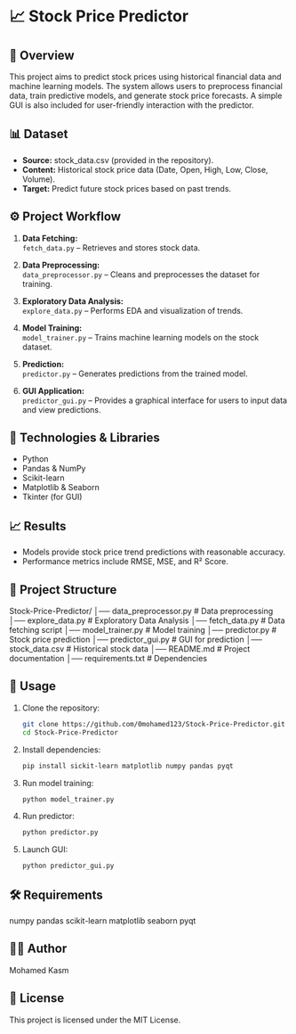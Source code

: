 # 📈 Stock Price Predictor

## 📌 Overview
This project aims to predict stock prices using historical financial data and machine learning models. The system allows users to preprocess financial data, train predictive models, and generate stock price forecasts. A simple GUI is also included for user-friendly interaction with the predictor.

## 📊 Dataset
- **Source:** stock_data.csv (provided in the repository).  
- **Content:** Historical stock price data (Date, Open, High, Low, Close, Volume).  
- **Target:** Predict future stock prices based on past trends.  

## ⚙️ Project Workflow
1. **Data Fetching:**  
   `fetch_data.py` – Retrieves and stores stock data.  

2. **Data Preprocessing:**  
   `data_preprocessor.py` – Cleans and preprocesses the dataset for training.  

3. **Exploratory Data Analysis:**  
   `explore_data.py` – Performs EDA and visualization of trends.  

4. **Model Training:**  
   `model_trainer.py` – Trains machine learning models on the stock dataset.  

5. **Prediction:**  
   `predictor.py` – Generates predictions from the trained model.  

6. **GUI Application:**  
   `predictor_gui.py` – Provides a graphical interface for users to input data and view predictions.  

## 🤖 Technologies & Libraries
- Python  
- Pandas & NumPy  
- Scikit-learn  
- Matplotlib & Seaborn  
- Tkinter (for GUI)  

## 📈 Results
- Models provide stock price trend predictions with reasonable accuracy.  
- Performance metrics include RMSE, MSE, and R² Score.  

## 📂 Project Structure
Stock-Price-Predictor/
│── data_preprocessor.py # Data preprocessing
│── explore_data.py # Exploratory Data Analysis
│── fetch_data.py # Data fetching script
│── model_trainer.py # Model training
│── predictor.py # Stock price prediction
│── predictor_gui.py # GUI for prediction
│── stock_data.csv # Historical stock data
│── README.md # Project documentation
│── requirements.txt # Dependencies

## 🚀 Usage
1. Clone the repository:
   ```bash
   git clone https://github.com/0mohamed123/Stock-Price-Predictor.git
   cd Stock-Price-Predictor
   ```
2. Install dependencies:
   ```bash
   pip install sickit-learn matplotlib numpy pandas pyqt
   ```
3. Run model training:
   ```bash
   python model_trainer.py
   ```
4. Run predictor:
   ```bash
   python predictor.py
   ```
5. Launch GUI:
   ```bash
   python predictor_gui.py
   ```

## 🛠️ Requirements
numpy
pandas
scikit-learn
matplotlib
seaborn
pyqt

## 👨‍💻 Author
Mohamed Kasm

## 📜 License
This project is licensed under the MIT License.
